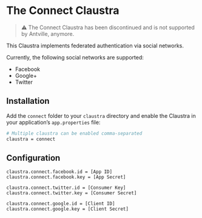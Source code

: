 # The Connect Claustra

> ⚠️ The Connect Claustra has been discontinued and is not supported by Antville, anymore.

This Claustra implements federated authentication via social networks.

Currently, the following social networks are supported:

* Facebook
* Google+
* Twitter

## Installation

Add the `connect` folder to your `claustra` directory and enable the Claustra in your application’s `app.properties` file:

```bash
# Multiple claustra can be enabled comma-separated
claustra = connect
```

## Configuration

```properties
claustra.connect.facebook.id = [App ID]
claustra.connect.facebook.key = [App Secret]

claustra.connect.twitter.id = [Consumer Key]
claustra.connect.twitter.key = [Consumer Secret]

claustra.connect.google.id = [Client ID]
claustra.connect.google.key = [Client Secret]
```
